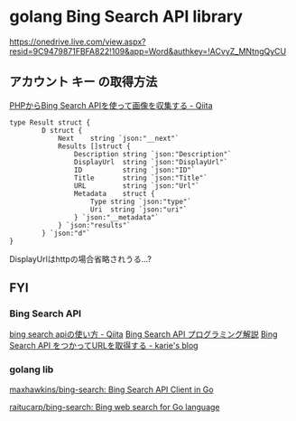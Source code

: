 # golang Bing Search API library

https://onedrive.live.com/view.aspx?resid=9C9479871FBFA822!109&app=Word&authkey=!ACvyZ_MNtngQyCU

## アカウント キー の取得方法
[PHPからBing Search APIを使って画像を収集する - Qiita](http://qiita.com/sadapon2008/items/38628ae8266495b3d3a3)

```
type Result struct {
       	D struct {
       		Next    string `json:"__next"`
       		Results []struct {
       			Description string `json:"Description"`
       			DisplayUrl  string `json:"DisplayUrl"`
       			ID          string `json:"ID"`
       			Title       string `json:"Title"`
       			URL         string `json:"Url"`
       			Metadata    struct {
       				Type string `json:"type"`
       				Uri  string `json:"uri"`
       			} `json:"__metadata"`
       		} `json:"results"`
       	} `json:"d"`
}
```

DisplayUrlはhttpの場合省略されうる...?

## FYI
### Bing Search API
[bing search apiの使い方 - Qiita](http://qiita.com/ysekky/items/c418919ca436f3104dbe)
[Bing Search API プログラミング解説](http://so-zou.jp/web-app/tech/web-api/bing/search/)
[Bing Search API をつかってURLを取得する - karie's blog](http://karie042.hatenablog.com/entry/2014/12/21/201921)

### golang lib
[maxhawkins/bing-search: Bing Search API Client in Go](https://github.com/maxhawkins/bing-search)

[raitucarp/bing-search: Bing web search for Go language](https://github.com/raitucarp/bing-search)
